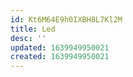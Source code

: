 ```yaml
---
id: Kt6M64E9h0IXBH8L7Kl2M
title: Led
desc: ''
updated: 1639949950021
created: 1639949950021
---
```



